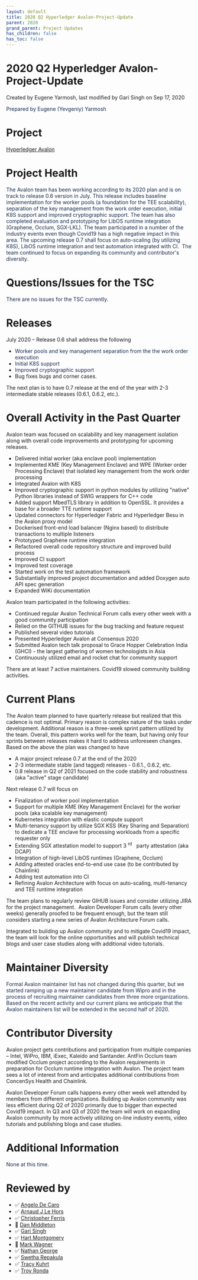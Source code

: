```yaml
---
layout: default
title: 2020 Q2 Hyperledger Avalon-Project-Update
parent: 2020
grand_parent: Project Updates
has_children: false
has_toc: false
---
```


# 2020 Q2 Hyperledger Avalon-Project-Update

Created by Eugene Yarmosh, last modified by Gari Singh on Sep 17, 2020

<span style="color: rgb(23,43,77);">Prepared by Eugene (Yevgeniy)
Yarmosh </span>

# Project

[Hyperledger
Avalon](https://wiki.hyperledger.org/display/avalon/Hyperledger+Avalon)

# Project   Health

<span style="color: rgb(23,43,77);">The Avalon team has been working
according to its 2020 plan and is on track to release 0.6 version in
July. This release includes baseline implementation for the worker pools
(a foundation for the TEE scalability), separation of the key management
from the work order execution, initial K8S support and improved
cryptographic support. The team has also completed evaluation and
prototyping for LibOS runtime integration (Graphene, Occlum, SGX-LKL).
The team participated in a number of the industry events even though
Covid19 has a high negative impact in this area. The upcoming release
0.7 shall focus on auto-scaling (by utilizing K8S), LibOS runtime
integration and test automation integrated with CI.  The team continued
to focus on expanding its community and contributor's diversity. </span>

# Questions/Issues for the TSC

<span style="color: rgb(23,43,77);">There are no issues for the TSC
currently. </span>

# Releases

July 2020 – Release 0.6 shall address the following

-   <span style="color: rgb(23,43,77);">Worker pools and key management
separation from the the work order execution </span>
-   <span style="color: rgb(23,43,77);">Initial K8S support </span>
-   <span style="color: rgb(23,43,77);"> Improved cryptographic support</span>
-   Bug fixes bugs and corner cases.

The next plan is to have 0.7 release at the end of the year with 2-3
intermediate stable releases (0.6.1, 0.6.2, etc.).

# Overall Activity in the Past Quarter

Avalon team was focused on scalability and key management isolation
along with overall code improvements and prototyping for upcoming
releases.

-   Delivered initial worker (aka enclave pool) implementation
-   Implemented KME (Key Management Enclave) and WPE (Worker order
Processing Enclave) that isolated key management from the work order
processing
-   Integrated Avalon with K8S
-   Improved cryptographic support in python modules by utilizing
"native" Python libraries instead of SWIG wrappers for C++ code
-   Added support MbedTLS library in addition to OpenSSL. It provides a
base for a broader TTE runtime support  
-   Updated connectors for Hyperledger Fabric and Hyperledger Besu in
the Avalon proxy model
-   Dockerised front-end load balancer (Nginx based) to distribute
transactions to multiple listeners
-   Prototyped Graphene runtime integration  
-   Refactored overall code repository structure and improved build
process 
-   Improved CI support
-   Improved test coverage
-   Started work on the test automation framework 
-   Substantially improved project documentation and added Doxygen auto
API spec generation
-   Expanded WiKi documentation

Avalon team participated in the following activities:

-   Continued regular Avalon Technical Forum calls every other week with
a good community participation   
-   Relied on the GITHUB issues for the bug tracking and feature
request    
-   Published several video tutorials
-   Presented Hyperledger Avalon at Consensus 2020
-   Submitted Avalon tech talk proposal to Grace Hopper Celebration
India (GHCI) - the largest gathering of women technologists in Asia
 
-   Continuously utilized email and rocket chat for community support

There are at least 7 active maintainers. Covid19 slowed community
building activities. 

# Current Plans

The Avalon team planned to have quarterly release but realized that this
cadence is not optimal. Primary reason is complex nature of the tasks
under development. Additional reason is a three-week sprint pattern
utilized by the team. Overall, this pattern works well for the team, but
having only four sprints between releases makes it hard to address
unforeseen changes. Based on the above the plan was changed to have  

-   A major project release 0.7 at the end of the 2020  
-   2-3 intermediate stable (and tagged) releases - 0.6.1., 0.6.2,
etc.
-   0.8 release in Q2 of 2021 focused on the code stability and
robustness (aka "active" stage candidate)

Next release 0.7 will focus on

-   Finalization of worker pool implementation
-   Support for multiple KME (Key Management Enclave) for the worker
pools (aka scalable key management)
-   Kubernetes integration with elastic compute support
-   Multi-tenancy support by utilize SGX KSS (Key Sharing and
Separation) to dedicate a TEE enclave for processing workloads from
a specific requester only
-   Extending SGX attestation model to support 3 <sup>rd</sup>   party
attestation (aka DCAP)
-   Integration of high-level LibOS runtimes (Graphene, Occlum)
-   Adding attested oracles end-to-end use case (to be contributed by Chainlink)
-   Adding test automation into CI 
-   Refining Avalon Architecture with focus on auto-scaling,
multi-tenancy and TEE runtime integration

The team plans to regularly review GIHUB issues and consider utilizing
JIRA for the project management.  Avalon Developer Forum calls (every
other weeks) generally proofed to be frequent enough, but the team still
considers starting a new series of Avalon Architecture Forum calls.

Integrated to building up Avalon community and to mitigate Covid19
impact, the team will look for the online opportunities and will publish
technical blogs and user case studies along with additional video
tutorials.

# Maintainer Diversity

<span style="color: rgb(23,43,77);">Formal Avalon maintainer list has
not changed during this quarter, but we started ramping up a new
maintainer candidate from Wipro and in the process of recruiting
maintainer candidates from three more organizations. Based on the recent
activity and our current plans we anticipate that the Avalon maintainers
list will be extended in the second half of 2020. </span>



# Contributor Diversity

Avalon project gets contributions and participation from multiple
companies – Intel, WiPro, IBM, iExec, Kaleido and Santander. AntFin
Occlum team modified Occlum project according to the Avalon requirements
in preparation for Occlum runtime integration with Avalon. The project
team sees a lot of interest from and anticipates additional
contributions from ConcenSys Health and Chainlink.

Avalon Developer Forum calls happens every other week well attended by members from different organizations. Building up Avalon community was
less efficient during Q2 of 2020 primarily due to bigger than expected
Covid19 impact. In Q3 and Q3 of 2020 the team will work on expanding
Avalon community by more actively utilizing on-line industry events,
video tutorials and publishing blogs and case studies.

# Additional Information

<span style="color: rgb(23,43,77);">None at this time. </span>

# Reviewed by
-   ✅ <a href="https://wiki.hyperledger.org/display/~angelo.decaro" class="confluence-userlink user-mention" data-username="angelo.decaro" data-linked-resource-id="16327529" data-linked-resource-version="1" data-linked-resource-type="userinfo" data-base-url="https://wiki.hyperledger.org">Angelo De Caro</a>
-   ✅ <a href="https://wiki.hyperledger.org/display/~lehors" class="confluence-userlink user-mention" data-username="lehors" data-linked-resource-id="2394240" data-linked-resource-version="1" data-linked-resource-type="userinfo" data-base-url="https://wiki.hyperledger.org">Arnaud J Le Hors</a>
-   ✅ <a href="https://wiki.hyperledger.org/display/~ChristopherFerris" class="confluence-userlink user-mention" data-username="ChristopherFerris" data-linked-resource-id="2392402" data-linked-resource-version="1" data-linked-resource-type="userinfo" data-base-url="https://wiki.hyperledger.org">Christopher Ferris</a>
-   🔲
<a href="https://wiki.hyperledger.org/display/~dan.middleton@intel.com" class="confluence-userlink user-mention" data-username="dan.middleton@intel.com" data-linked-resource-id="6427025" data-linked-resource-version="2" data-linked-resource-type="userinfo" data-base-url="https://wiki.hyperledger.org">Dan Middleton</a>
-   ✅ <a href="https://wiki.hyperledger.org/display/~mastersingh24" class="confluence-userlink user-mention" data-username="mastersingh24" data-linked-resource-id="16321659" data-linked-resource-version="1" data-linked-resource-type="userinfo" data-base-url="https://wiki.hyperledger.org">Gari Singh</a>
-   ✅ <a href="https://wiki.hyperledger.org/display/~hartm" class="confluence-userlink user-mention" data-username="hartm" data-linked-resource-id="6422922" data-linked-resource-version="1" data-linked-resource-type="userinfo" data-base-url="https://wiki.hyperledger.org">Hart Montgomery</a>
-   🔲 <a href="https://wiki.hyperledger.org/display/~mwagner" class="confluence-userlink user-mention" data-username="mwagner" data-linked-resource-id="5505170" data-linked-resource-version="1" data-linked-resource-type="userinfo" data-base-url="https://wiki.hyperledger.org">Mark Wagner</a>
-   ✅ <a href="https://wiki.hyperledger.org/display/~nage" class="confluence-userlink user-mention" data-username="nage" data-linked-resource-id="2393038" data-linked-resource-version="1" data-linked-resource-type="userinfo" data-base-url="https://wiki.hyperledger.org">Nathan George</a>
-   ✅ <a href="https://wiki.hyperledger.org/display/~swetharepakula" class="confluence-userlink user-mention" data-username="swetharepakula" data-linked-resource-id="5505323" data-linked-resource-version="1" data-linked-resource-type="userinfo" data-base-url="https://wiki.hyperledger.org">Swetha Repakula</a>
-   ✅ <a href="https://wiki.hyperledger.org/display/~tkuhrt" class="confluence-userlink user-mention" data-username="tkuhrt" data-linked-resource-id="1180151" data-linked-resource-version="2" data-linked-resource-type="userinfo" data-base-url="https://wiki.hyperledger.org">Tracy Kuhrt</a>
-   ✅ <a href="https://wiki.hyperledger.org/display/~troyronda" class="confluence-userlink user-mention" data-username="troyronda" data-linked-resource-id="9110618" data-linked-resource-version="2" data-linked-resource-type="userinfo" data-base-url="https://wiki.hyperledger.org">Troy Ronda</a>






